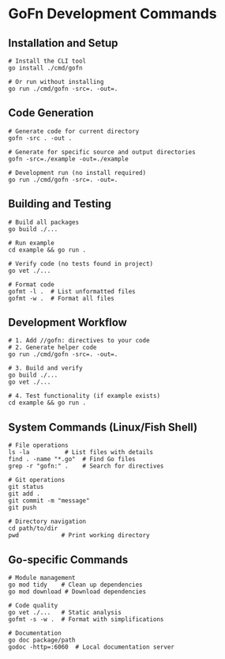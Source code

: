 # GoFn Development Commands

## Installation and Setup
```fish
# Install the CLI tool
go install ./cmd/gofn

# Or run without installing
go run ./cmd/gofn -src=. -out=.
```

## Code Generation
```fish
# Generate code for current directory
gofn -src . -out .

# Generate for specific source and output directories
gofn -src=./example -out=./example

# Development run (no install required)
go run ./cmd/gofn -src=. -out=.
```

## Building and Testing
```fish
# Build all packages
go build ./...

# Run example
cd example && go run .

# Verify code (no tests found in project)
go vet ./...

# Format code
gofmt -l .  # List unformatted files
gofmt -w .  # Format all files
```

## Development Workflow
```fish
# 1. Add //gofn: directives to your code
# 2. Generate helper code
go run ./cmd/gofn -src=. -out=.

# 3. Build and verify
go build ./...
go vet ./...

# 4. Test functionality (if example exists)
cd example && go run .
```

## System Commands (Linux/Fish Shell)
```fish
# File operations
ls -la          # List files with details
find . -name "*.go"  # Find Go files
grep -r "gofn:" .    # Search for directives

# Git operations
git status
git add .
git commit -m "message"
git push

# Directory navigation
cd path/to/dir
pwd            # Print working directory
```

## Go-specific Commands
```fish
# Module management
go mod tidy    # Clean up dependencies
go mod download # Download dependencies

# Code quality
go vet ./...   # Static analysis
gofmt -s -w .  # Format with simplifications

# Documentation
go doc package/path
godoc -http=:6060  # Local documentation server
```